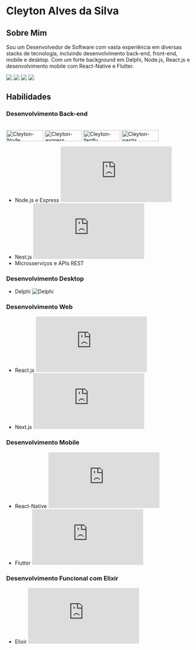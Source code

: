 # Cleyton Alves da Silva

## Sobre Mim
Sou um Desenvolvedor de Software com vasta experiência em diversas stacks de tecnologia, incluindo desenvolvimento back-end, front-end, mobile e desktop. Com um forte background em Delphi, Node.js, React.js e desenvolvimento mobile com React-Native e Flutter.

<div> 
  <a href="mailto:cleyton1986@gmail.com"><img src="https://img.shields.io/badge/Gmail-D14836?style=for-the-badge&logo=gmail&logoColor=white" target="_blank"></a>
  <a href="https://www.linkedin.com/in/cleytonalves" target="_blank"><img src="https://img.shields.io/badge/-LinkedIn-%230077B5?style=for-the-badge&logo=linkedin&logoColor=white" target="_blank"></a> 
  <a href="https://discord.com/channels/_cleytonalves" target="_blank"><img src="https://img.shields.io/badge/Discord-7289DA?style=for-the-badge&logo=discord&logoColor=white" target="_blank"></a> 
  <a href="https://twitter.com/DeveloperAlves" target="_blank"><img src="https://img.shields.io/badge/X-000000?style=for-the-badge&logo=x&logoColor=white" target="_blank"></a> 
 </div>

## Habilidades

### Desenvolvimento Back-end
<div style="display: inline_block"><br>
  <img align="center" alt="Cleyton-Node" height="30" width="100" src="https://img.shields.io/badge/Node%20js-339933?style=for-the-badge&logo=nodedotjs&logoColor=white">
  <img align="center" alt="Cleyton-express" height="30" width="100" src="https://img.shields.io/badge/Express%20js-000000?style=for-the-badge&logo=express&logoColor=white">
  <img align="center" alt="Cleyton-festfy" height="30" width="100" src="https://img.shields.io/badge/fastify-202020?style=for-the-badge&logo=fastify&logoColor=white"> 
  <img align="center" alt="Cleyton-nestjs" height="30" width="100" src="https://img.shields.io/badge/nestjs-E0234E?style=for-the-badge&logo=nestjs&logoColor=white"> 
</div>

- Node.js e Express ![Node.js](https://github.com/alexandresanlim/Badges4-README.md-Profile/raw/master/README.md#nodejs)
- Nest.js ![Nest.js](https://github.com/alexandresanlim/Badges4-README.md-Profile/raw/master/README.md#nestjs)
- Microsserviços e APIs REST

### Desenvolvimento Desktop
- Delphi ![Delphi](https://img.shields.io/badge/Delphi-B22222?style=for-the-badge&logo=delphi&logoColor=white)

### Desenvolvimento Web
- React.js ![React.js](https://github.com/alexandresanlim/Badges4-README.md-Profile/raw/master/README.md#react)
- Next.js ![Next.js](https://github.com/alexandresanlim/Badges4-README.md-Profile/raw/master/README.md#nextjs)

### Desenvolvimento Mobile
- React-Native ![React-Native](https://github.com/alexandresanlim/Badges4-README.md-Profile/raw/master/README.md#reactnative)
- Flutter ![Flutter](https://github.com/alexandresanlim/Badges4-README.md-Profile/raw/master/README.md#flutter)

### Desenvolvimento Funcional com Elixir
- Elixir ![Elixir](https://github.com/alexandresanlim/Badges4-README.md-Profile/raw/master/README.md#elixir)
